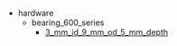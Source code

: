 * hardware
  * bearing_600_series
    * [3_mm_id_9_mm_od_5_mm_depth](hardware/bearing_600_series/3_mm_id_9_mm_od_5_mm_depth)
